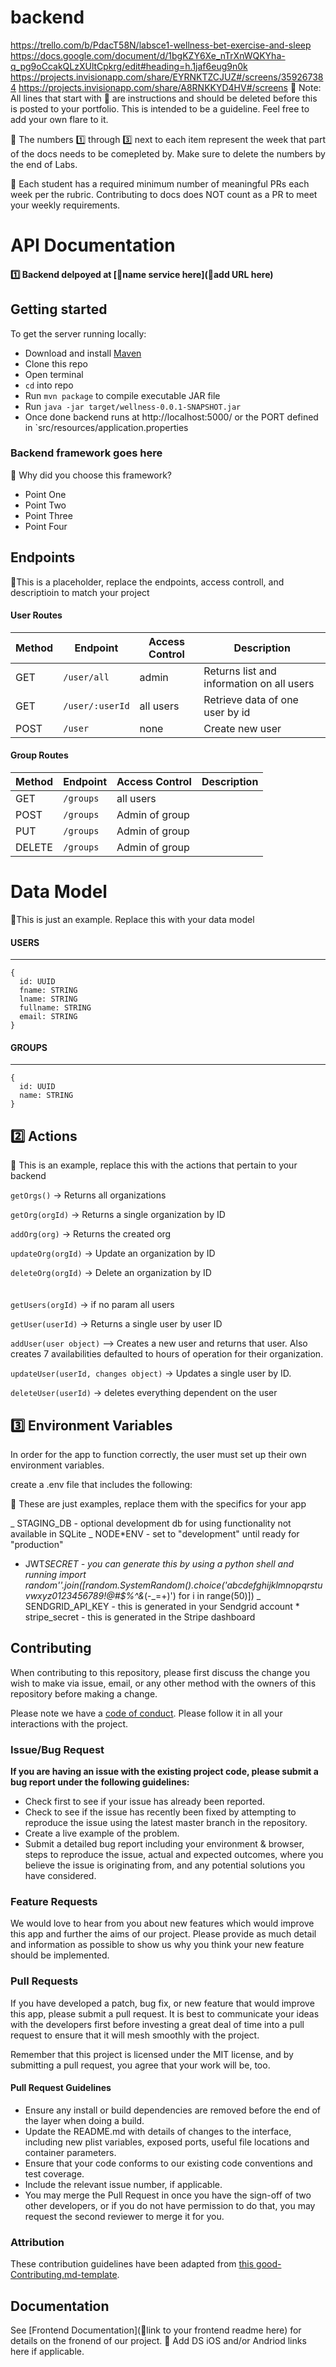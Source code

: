 # backend

https://trello.com/b/PdacT58N/labsce1-wellness-bet-exercise-and-sleep
https://docs.google.com/document/d/1bgKZY6Xe_nTrXnWQKYha-q_pg9oCcakQLzXUltCpkrg/edit#heading=h.1jaf6eug9n0k
https://projects.invisionapp.com/share/EYRNKTZCJUZ#/screens/359267384
https://projects.invisionapp.com/share/A8RNKKYD4HV#/screens
🚫 Note: All lines that start with 🚫 are instructions and should be deleted before this is posted to your portfolio. This is intended to be a guideline. Feel free to add your own flare to it.

🚫 The numbers 1️⃣ through 3️⃣ next to each item represent the week that part of the docs needs to be comepleted by. Make sure to delete the numbers by the end of Labs.

🚫 Each student has a required minimum number of meaningful PRs each week per the rubric. Contributing to docs does NOT count as a PR to meet your weekly requirements.

# API Documentation

#### 1️⃣ Backend delpoyed at [🚫name service here](🚫add URL here) <br>

## Getting started

To get the server running locally:

- Download and install [Maven](https://maven.apache.org/index.html)
- Clone this repo
- Open terminal
- `cd` into repo
- Run `mvn package` to compile executable JAR file
- Run `java -jar target/wellness-0.0.1-SNAPSHOT.jar`
- Once done backend runs at http://localhost:5000/ or the PORT defined in `src/resources/application.properties

### Backend framework goes here

🚫 Why did you choose this framework?

- Point One
- Point Two
- Point Three
- Point Four

## Endpoints

🚫This is a placeholder, replace the endpoints, access controll, and descriptioin to match your project

#### User Routes

| Method | Endpoint        | Access Control | Description                               |
| ------ | --------------- | -------------- | ----------------------------------------- |
| GET    | `/user/all`     | admin          | Returns list and information on all users |
| GET    | `/user/:userId` | all users      | Retrieve data of one user by id           |
| POST   | `/user`         | none           | Create new user                           |

#### Group Routes

| Method | Endpoint  | Access Control | Description |
| ------ | --------- | -------------- | ----------- |
| GET    | `/groups` | all users      |             |
| POST   | `/groups` | Admin of group |             |
| PUT    | `/groups` | Admin of group |             |
| DELETE | `/groups` | Admin of group |             |

# Data Model

🚫This is just an example. Replace this with your data model

#### USERS

---

```
{
  id: UUID
  fname: STRING
  lname: STRING
  fullname: STRING
  email: STRING
}
```

#### GROUPS

---

```
{
  id: UUID
  name: STRING
}
```

## 2️⃣ Actions

🚫 This is an example, replace this with the actions that pertain to your backend

`getOrgs()` -> Returns all organizations

`getOrg(orgId)` -> Returns a single organization by ID

`addOrg(org)` -> Returns the created org

`updateOrg(orgId)` -> Update an organization by ID

`deleteOrg(orgId)` -> Delete an organization by ID
<br>
<br>
<br>
`getUsers(orgId)` -> if no param all users

`getUser(userId)` -> Returns a single user by user ID

`addUser(user object)` --> Creates a new user and returns that user. Also creates 7 availabilities defaulted to hours of operation for their organization.

`updateUser(userId, changes object)` -> Updates a single user by ID.

`deleteUser(userId)` -> deletes everything dependent on the user

## 3️⃣ Environment Variables

In order for the app to function correctly, the user must set up their own environment variables.

create a .env file that includes the following:

🚫 These are just examples, replace them with the specifics for your app

_ STAGING_DB - optional development db for using functionality not available in SQLite
_ NODE\*ENV - set to "development" until ready for "production"

- JWT*SECRET - you can generate this by using a python shell and running import random''.join([random.SystemRandom().choice('abcdefghijklmnopqrstuvwxyz0123456789!@#\$%^&amp;*(-_=+)') for i in range(50)])
  _ SENDGRID_API_KEY - this is generated in your Sendgrid account \* stripe_secret - this is generated in the Stripe dashboard

## Contributing

When contributing to this repository, please first discuss the change you wish to make via issue, email, or any other method with the owners of this repository before making a change.

Please note we have a [code of conduct](./code_of_conduct.md). Please follow it in all your interactions with the project.

### Issue/Bug Request

**If you are having an issue with the existing project code, please submit a bug report under the following guidelines:**

- Check first to see if your issue has already been reported.
- Check to see if the issue has recently been fixed by attempting to reproduce the issue using the latest master branch in the repository.
- Create a live example of the problem.
- Submit a detailed bug report including your environment & browser, steps to reproduce the issue, actual and expected outcomes, where you believe the issue is originating from, and any potential solutions you have considered.

### Feature Requests

We would love to hear from you about new features which would improve this app and further the aims of our project. Please provide as much detail and information as possible to show us why you think your new feature should be implemented.

### Pull Requests

If you have developed a patch, bug fix, or new feature that would improve this app, please submit a pull request. It is best to communicate your ideas with the developers first before investing a great deal of time into a pull request to ensure that it will mesh smoothly with the project.

Remember that this project is licensed under the MIT license, and by submitting a pull request, you agree that your work will be, too.

#### Pull Request Guidelines

- Ensure any install or build dependencies are removed before the end of the layer when doing a build.
- Update the README.md with details of changes to the interface, including new plist variables, exposed ports, useful file locations and container parameters.
- Ensure that your code conforms to our existing code conventions and test coverage.
- Include the relevant issue number, if applicable.
- You may merge the Pull Request in once you have the sign-off of two other developers, or if you do not have permission to do that, you may request the second reviewer to merge it for you.

### Attribution

These contribution guidelines have been adapted from [this good-Contributing.md-template](https://gist.github.com/PurpleBooth/b24679402957c63ec426).

## Documentation

See [Frontend Documentation](🚫link to your frontend readme here) for details on the fronend of our project.
🚫 Add DS iOS and/or Andriod links here if applicable.
